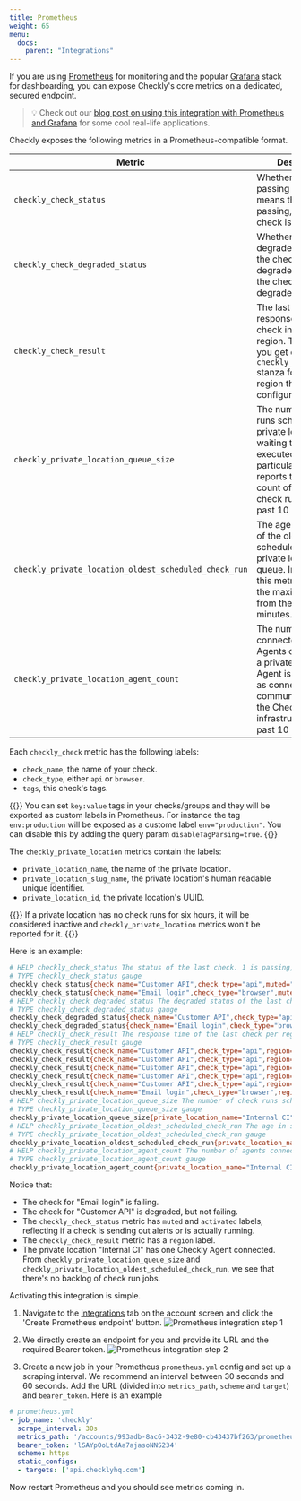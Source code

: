```yaml
---
title: Prometheus
weight: 65
menu:
  docs:
    parent: "Integrations"
---
```


If you are using [Prometheus](https://prometheus.io/) for monitoring and the popular [Grafana](https://grafana.com/) stack
for dashboarding, you can expose Checkly's core metrics on a dedicated, secured endpoint.


> 💡 Check out our [blog post on using this integration with Prometheus and Grafana](https://blog.checklyhq.com/monitoring-website-performance-with-checkly-prometheus-grafana/) for some cool real-life applications.


Checkly exposes the following metrics in a Prometheus-compatible format.

| Metric | Description |
|--------|-------------|
| `checkly_check_status` | Whether a check is passing or failing. `1` means the check is passing, `0` means the check is failing. |
| `checkly_check_degraded_status` | Whether a check is degraded. `1` means the check is not-degraded, `0` means the check is degraded. |
| `checkly_check_result` | The last collected response time for a check in a specific region. This means you get one `checkly_check_result` stanza for each region the check is configured to run in. |
| `checkly_private_location_queue_size` | The number of check runs scheduled to a private location and waiting to be executed. In particular, this metric reports the maximum count of scheduled check runs over the past 10 minutes. |
| `checkly_private_location_oldest_scheduled_check_run` | The age in seconds of the oldest scheduled job in the private location's queue. In particular, this metric reports the maximum age from the past 10 minutes. |
| `checkly_private_location_agent_count` | The number of connected Checkly Agents connected for a private location. An Agent is considered as connected if it's communicated with the Checkly infrastructure in the past 10 minutes. |

Each `checkly_check` metric has the following labels:

- `check_name`, the name of your check.
- `check_type`, either `api` or `browser`.
- `tags`, this check's tags.

{{<info>}}
You can set `key:value` tags in your checks/groups and they will be exported as custom labels in Prometheus. For instance the tag `env:production` will be exposed as a custome label `env="production"`. You can disable this by adding the query param `disableTagParsing=true`.
{{</info>}}

The `checkly_private_location` metrics contain the labels:

- `private_location_name`, the name of the private location.
- `private_location_slug_name`, the private location's human readable unique identifier.
- `private_location_id`, the private location's UUID.

{{<info>}}
If a private location has no check runs for six hours, it will be considered inactive and `checkly_private_location` metrics won't be reported for it.
{{</info>}}


Here is an example:

```bash
# HELP checkly_check_status The status of the last check. 1 is passing, 0 is failing
# TYPE checkly_check_status gauge
checkly_check_status{check_name="Customer API",check_type="api",muted="false",activated="true",tags="alerts,public"} 1
checkly_check_status{check_name="Email login",check_type="browser",muted="false",activated="true",tags="auth,browser-checks,public"} 0
# HELP checkly_check_degraded_status The degraded status of the last check. 1 is not-degraded, 0 is degraded
# TYPE checkly_check_degraded_status gauge
checkly_check_degraded_status{check_name="Customer API",check_type="api",muted="false",activated="true",tags="alerts,public"} 0
checkly_check_degraded_status{check_name="Email login",check_type="browser",muted="false",activated="true",tags="auth,browser-checks,public"} 1
# HELP checkly_check_result The response time of the last check per region.
# TYPE checkly_check_result gauge
checkly_check_result{check_name="Customer API",check_type="api",region="ap-northeast-2",tags="alerts,public"} 1168
checkly_check_result{check_name="Customer API",check_type="api",region="ap-southeast-1",tags="alerts,public"} 932
checkly_check_result{check_name="Customer API",check_type="api",region="ca-central-1",tags="alerts,public"} 424
checkly_check_result{check_name="Customer API",check_type="api",region="eu-west-2",tags="alerts,public"} 138
checkly_check_result{check_name="Customer API",check_type="api",region="us-east-2",tags="alerts,public"} 432
checkly_check_result{check_name="Email login",check_type="browser",region="ap-south-1",tags="auth,browser-checks,public"} 10174
# HELP checkly_private_location_queue_size The number of check runs scheduled to the private location and waiting to be executed.
# TYPE checkly_private_location_queue_size gauge
checkly_private_location_queue_size{private_location_name="Internal CI",private_location_slug_name="internal-ci",private_location_id="cac52f2d-8b8c-4ca5-9711-1836be02eda4"} 0
# HELP checkly_private_location_oldest_scheduled_check_run The age in seconds of the oldest check run job scheduled to the private location queue.
# TYPE checkly_private_location_oldest_scheduled_check_run gauge
checkly_private_location_oldest_scheduled_check_run{private_location_name="Internal CI",private_location_slug_name="internal-ci",private_location_id="cac52f2d-8b8c-4ca5-9711-1836be02eda4"} 0
# HELP checkly_private_location_agent_count The number of agents connected for the private location.
# TYPE checkly_private_location_agent_count gauge
checkly_private_location_agent_count{private_location_name="Internal CI",private_location_slug_name="internal-ci",private_location_id="cac52f2d-8b8c-4ca5-9711-1836be02eda4"} 1
```

Notice that:

- The check for "Email login" is failing.
- The check for "Customer API" is degraded, but not failing.
- The `checkly_check_status` metric has `muted` and `activated` labels, reflecting if a check is sending out alerts or is actually
running.
- The `checkly_check_result` metric has a `region` label.
- The private location "Internal CI" has one Checkly Agent connected. From `checkly_private_location_queue_size` and `checkly_private_location_oldest_scheduled_check_run`, we see that there's no backlog of check run jobs.



Activating this integration is simple.

1. Navigate to the <a href="https://app.checklyhq.com/settings/account/integrations" target="_blank">integrations</a> tab on the account screen and click the 'Create Prometheus endpoint' button.
![Prometheus integration step 1](/docs/images/integrations/prometheus_step1.png)

2. We directly create an endpoint for you and provide its URL and the required Bearer token.
![Prometheus integration step 2](/docs/images/integrations/prometheus_step2.png)

3. Create a new job in your Prometheus `prometheus.yml` config and set up a scraping interval. We recommend an interval
between 30 seconds and 60 seconds. Add the URL (divided into `metrics_path`, `scheme` and `target`) and `bearer_token`.
Here is an example

```yaml
# prometheus.yml
- job_name: 'checkly'
  scrape_interval: 30s
  metrics_path: '/accounts/993adb-8ac6-3432-9e80-cb43437bf263/prometheus/metrics'
  bearer_token: 'lSAYpOoLtdAa7ajasoNNS234'
  scheme: https
  static_configs:
  - targets: ['api.checklyhq.com']
```

Now restart Prometheus and you should see metrics coming in.
